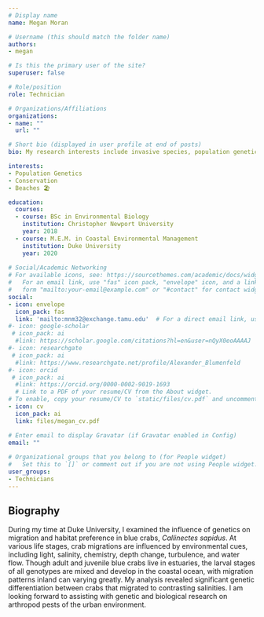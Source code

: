 ```yaml
---
# Display name
name: Megan Moran

# Username (this should match the folder name)
authors:
- megan

# Is this the primary user of the site?
superuser: false

# Role/position
role: Technician

# Organizations/Affiliations
organizations:
- name: ""
  url: ""

# Short bio (displayed in user profile at end of posts)
bio: My research interests include invasive species, population genetics and bioinformatics.

interests:
- Population Genetics
- Conservation
- Beaches 🏖️

education:
  courses:
  - course: BSc in Environmental Biology
    institution: Christopher Newport University
    year: 2018
  - course: M.E.M. in Coastal Environmental Management
    institution: Duke University
    year: 2020
    
# Social/Academic Networking
# For available icons, see: https://sourcethemes.com/academic/docs/widgets/#icons
#   For an email link, use "fas" icon pack, "envelope" icon, and a link in the
#   form "mailto:your-email@example.com" or "#contact" for contact widget.
social:
- icon: envelope
  icon_pack: fas
  link: 'mailto:mnm32@exchange.tamu.edu'  # For a direct email link, use "mailto:test@example.org".
#- icon: google-scholar
 # icon_pack: ai
  #link: https://scholar.google.com/citations?hl=en&user=nQyX0eoAAAAJ
#- icon: researchgate
 # icon_pack: ai
  #link: https://www.researchgate.net/profile/Alexander_Blumenfeld
#- icon: orcid
 # icon_pack: ai
  #link: https://orcid.org/0000-0002-9019-1693
  # Link to a PDF of your resume/CV from the About widget.
# To enable, copy your resume/CV to `static/files/cv.pdf` and uncomment the lines below.  
- icon: cv
  icon_pack: ai
  link: files/megan_cv.pdf

# Enter email to display Gravatar (if Gravatar enabled in Config)
email: ""
  
# Organizational groups that you belong to (for People widget)
#   Set this to `[]` or comment out if you are not using People widget.  
user_groups:
- Technicians
---
```

## **Biography**

During my time at Duke University, I examined the influence of genetics on migration and habitat preference in blue crabs, *Callinectes sapidus*. At various life stages, crab migrations are influenced by environmental cues, including light, salinity, chemistry, depth change, turbulence, and water flow. Though adult and juvenile blue crabs live in estuaries, the larval stages of all genotypes are mixed and develop in the coastal ocean, with migration patterns inland can varying greatly. My analysis revealed significant genetic differentiation between crabs that migrated to contrasting salinities. I am looking forward to assisting with genetic and biological research on arthropod pests of the urban environment.
